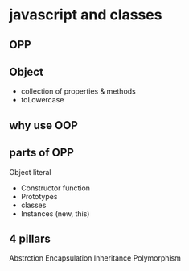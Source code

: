 # javascript and classes

## OPP

## Object
- collection of properties & methods
- toLowercase

## why use OOP 

## parts of OPP
Object literal

- Constructor function
- Prototypes
- classes
- Instances (new, this)

## 4 pillars
Abstrction
Encapsulation
Inheritance
Polymorphism
